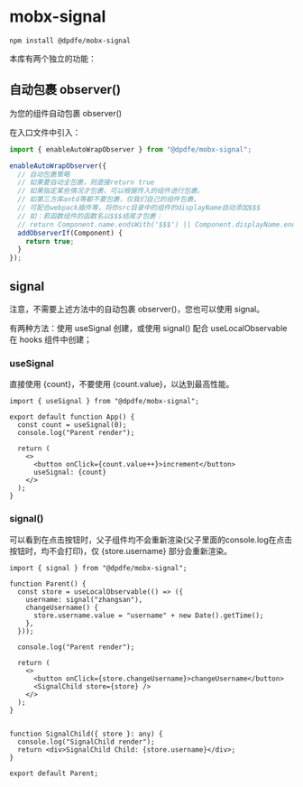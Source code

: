 # mobx-signal

```
npm install @dpdfe/mobx-signal
```

本库有两个独立的功能：

## 自动包裹 observer()

为您的组件自动包裹 observer()

在入口文件中引入：

```typescript
import { enableAutoWrapObserver } from "@dpdfe/mobx-signal";

enableAutoWrapObserver({
  // 自动包裹策略
  // 如果要自动全包裹，则直接return true
  // 如果指定某些情况才包裹，可以根据传入的组件进行包裹。
  // 如第三方库antd等都不要包裹，仅我们自己的组件包裹。
  // 可配合webpack插件等，将你src目录中的组件的displayName自动添加$$$
  // 如：若函数组件的函数名以$$$结尾才包裹：
  // return Component.name.endsWith('$$$') || Component.displayName.endsWith('$$$')
  addObserverIf(Component) {
    return true;
  }
});
```

## signal

注意，不需要上述方法中的自动包裹 observer()，您也可以使用 signal。

有两种方法：使用 useSignal 创建，或使用 signal() 配合 useLocalObservable 在 hooks 组件中创建；

### useSignal

直接使用 {count}，不要使用 {count.value}，以达到最高性能。

```tsx
import { useSignal } from "@dpdfe/mobx-signal";

export default function App() {
  const count = useSignal(0);
  console.log("Parent render");

  return (
    <>
      <button onClick={count.value++}>increment</button>
      useSignal: {count}
    </>
  );
}
```

### signal()

可以看到在点击按钮时，父子组件均不会重新渲染(父子里面的console.log在点击按钮时，均不会打印)，仅 {store.username} 部分会重新渲染。

```tsx
import { signal } from "@dpdfe/mobx-signal";

function Parent() {
  const store = useLocalObservable(() => ({
    username: signal("zhangsan"),
    changeUsername() {
      store.username.value = "username" + new Date().getTime();
    },
  }));

  console.log("Parent render");

  return (
    <>
      <button onClick={store.changeUsername}>changeUsername</button>
      <SignalChild store={store} />
    </>
  );
}


function SignalChild({ store }: any) {
  console.log("SignalChild render");
  return <div>SignalChild Child: {store.username}</div>;
}

export default Parent;
```

